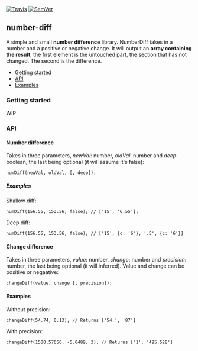 [![Travis](https://img.shields.io/travis/StrongeLeeroy/number-diff.svg?style=flat-square)](https://travis-ci.org/StrongeLeeroy/number-diff)
[![SemVer](http://img.shields.io/:semver-1.0.0-brightgreen.svg?style=flat-square)](http://semver.org)
## number-diff
A simple and small **number difference** library.
NumberDiff takes in a number and a positive or negative change. It will output an **array containing the result**, the first element is the untouched part, the section that has not changed. The second is the difference.

* [Getting started](#getting-started)
* [API](#api)
* [Examples](#examples)

### Getting started
WIP

### API

#### Number difference
Takes in three parameters, *newVal*: number, *oldVal*: number and *deep*: boolean, the last being optional (it will assume it's false):

    numDiff(newVal, oldVal, [, deep]);

##### Examples
Shallow diff:

    numDiff(156.55, 153.56, false); // ['15', '6.55'];
    
Deep diff:

    numDiff(156.55, 153.56, false); // ['15', {c: '6'}, '.5', {c: '6'}]

#### Change difference
Takes in three parameters, *value*: number, *change*: number and *precision*: number, the last being optional (it will inferred). Value and change can be positive or negaative:

    changeDiff(value, change [, precision]);

#### Examples
Without precision:

    changeDiff(54.74, 0.13); // Returns ['54.', '87']
    
With precision:

    changeDiff(1500.57656, -5.0489, 3); // Returns ['1', '495.528']